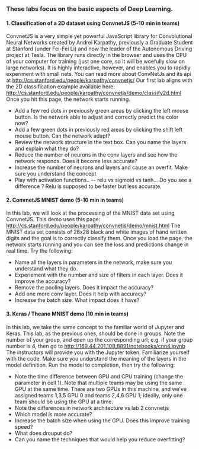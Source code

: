 ### These labs focus on the basic aspects of Deep Learning.

#### 1. Classification of a 2D dataset using ConvnetJS (5-10 min in teams)
ConvnetJS is a very simple yet powerful JavaScript library for Convolutional Neural Networks created by Andrei Karpathy, previously a Graduate Student at Stanford (under Fei-Fei Li) 
and now the leader of the Autonomous Driving project at Tesla.  The library runs directly in the browser and uses the CPU of your computer for training (just one core, so it will be woefully slow on large networks).  It is highly interactive, however, and enables you to rapidly experiment with small nets. You can read more about ConvNetJs and its api at http://cs.stanford.edu/people/karpathy/convnetjs/
Our first lab aligns with the 2D classification example available here: http://cs.stanford.edu/people/karpathy/convnetjs/demo/classify2d.html
Once you hit this page, the network starts running.  
* Add a few red dots in previously green areas by clicking the left mouse button.  Is the network able to adjust and correctly predict the color now?
* Add a few green dots in previously red areas by clicking the shift left mouse button.  Can the network adapt?
* Review the network structure in the text box.  Can you name the layers and explain what they do?
* Reduce the number of neurons in the conv layers and see how the network responds. Does it become less accurate?
* Increase the number of neurons and layers and cause an overfit.  Make sure you understand the concept
* Play with activation functions.. -- relu vs sigmoid vs tanh... Do you see a difference ? Relu is supposed to be faster but less accurate.

#### 2. ConvnetJS MNIST demo (5-10 min in teams)
In this lab, we will look at the processing of the MNIST data set using ConvnetJS.  This demo uses this page: http://cs.stanford.edu/people/karpathy/convnetjs/demo/mnist.html
The MNIST data set consists of 28x28 black and white images of hand written digits and the goal is to correctly classify them.  Once you load the page, the network starts running and you can see the loss and predictions change in real time.  Try the following:
* Name all the layers in parameters in the network, make sure you understand what they do.
* Experiement with the number  and size of filters in each layer.  Does it improve the accuracy?
* Remove the pooling layers.  Does it impact the accuracy?
* Add one more conv layer.  Does it help with accuracy?
* Increase the batch size.  What impact does it have?

#### 3. Keras / Theano MNIST demo (10 min in teams)
In this lab, we take the same concept to the familiar world of Jupyter and Keras.  This lab, as the previous ones, should be done 
in groups.  Note the number of your group, and open up the corresponding url; e.g. if your group number is 4, then go to http://169.44.201.108:8891/notebooks/cnn4.ipynb   The instructors will provide you with the Jupyter token.
Familiarize yourself with the code.  Make sure you understand the meaning of the layers in the model definition.  Run the model to completion, then try the following:
* Note the time difference between GPU and CPU training (change the parameter in cell 1).  Note that multiple teams may be using the same GPU at the same time.  There are two GPUs in this machine, and we've assigned teams 1,3,5 GPU 0 and teams 2,4,6 GPU 1; ideally, only one team should be using the GPU at a time.  
* Note the differences in network architecture vs lab 2 convnetjs
* Which model is more accurate?
* Increase the batch size when using the GPU.  Does this improve training speed?
* What does drouput do?
* Can you name the techniques that would help you reduce overfitting?
